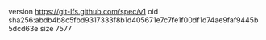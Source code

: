 version https://git-lfs.github.com/spec/v1
oid sha256:abdb4b8c5fbd9317333f8b1d405671e7c7fe1f00df1d74ae9faf9445b5dcd63e
size 7577
